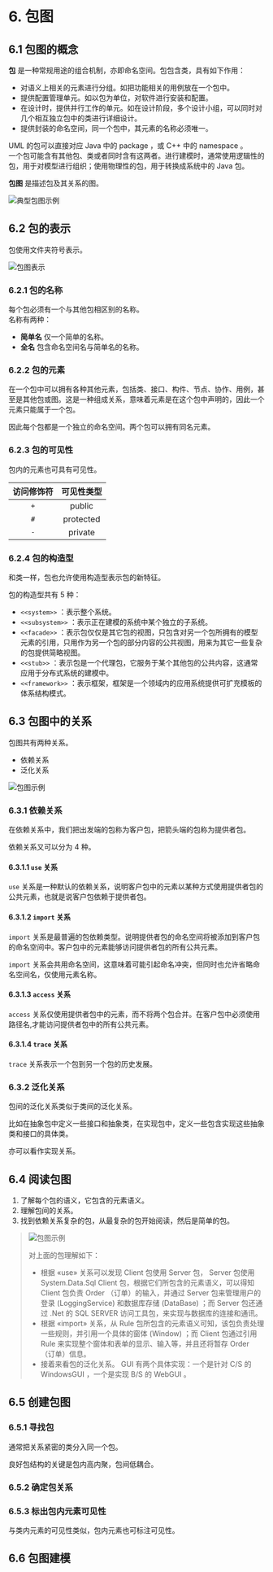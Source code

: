 # 6. 包图

## 6.1 包图的概念

**包** 是一种常规用途的组合机制，亦即命名空间。包包含类，具有如下作用：  

* 对语义上相关的元素进行分组。如把功能相关的用例放在一个包中。  
* 提供配置管理单元。如以包为单位，对软件进行安装和配置。  
* 在设计时，提供并行工作的单元。如在设计阶段，多个设计小组，可以同时对几个相互独立包中的类进行详细设计。  
* 提供封装的命名空间，同一个包中，其元素的名称必须唯一。  

 UML 的包可以直接对应 Java 中的 package ，或 C++ 中的 namespace 。  
一个包可能含有其他包、类或者同时含有这两者。进行建模时，通常使用逻辑性的包，用于对模型进行组织；使用物理性的包，用于转换成系统中的 Java 包。  

**包图** 是描述包及其关系的图。  

![典型包图示例](../pic/p-packageDiagram.svg)

## 6.2 包的表示

包使用文件夹符号表示。  

![包图表示](../pic/p-packageDiagramExample.svg)

### 6.2.1 包的名称

每个包必须有一个与其他包相区别的名称。  
名称有两种：  

* **简单名** 仅一个简单的名称。  
* **全名** 包含命名空间名与简单名的名称。  

### 6.2.2 包的元素

在一个包中可以拥有各种其他元素，包括类、接口、构件、节点、协作、用例，甚至是其他包或图。这是一种组成关系，意味着元素是在这个包中声明的，因此一个元素只能属于一个包。  

因此每个包都是一个独立的命名空间。两个包可以拥有同名元素。  

### 6.2.3 包的可见性

包内的元素也可具有可见性。  

访问修饰符 | 可见性类型
:------:|:------:
 `+` | public
 `#` | protected
 `-` | private

### 6.2.4 包的构造型

和类一样，包也允许使用构造型表示包的新特征。  

包的构造型共有 5 种：  

* `<<system>>` ：表示整个系统。  
* `<<subsystem>>` ：表示正在建模的系统中某个独立的子系统。  
* `<<facade>>` ：表示包仅仅是其它包的视图，只包含对另一个包所拥有的模型元素的引用，只用作为另一个包的部分内容的公共视图，用来为其它一些复杂的包提供简略视图。  
* `<<stub>>` ：表示包是一个代理包，它服务于某个其他包的公共内容，这通常应用于分布式系统的建模中。  
* `<<framework>>` ：表示框架，框架是一个领域内的应用系统提供可扩充模板的体系结构模式。  

## 6.3 包图中的关系

包图共有两种关系。  

* 依赖关系  
* 泛化关系  

![包图示例](..\pic\packageGraph.svg)

### 6.3.1 依赖关系

在依赖关系中，我们把出发端的包称为客户包，把箭头端的包称为提供者包。  

依赖关系又可以分为 4 种。  

#### 6.3.1.1 `use` 关系

`use` 关系是一种默认的依赖关系，说明客户包中的元素以某种方式使用提供者包的公共元素，也就是说客户包依赖于提供者包。  

#### 6.3.1.2 `import` 关系

`import` 关系是最普遍的包依赖类型。说明提供者包的命名空间将被添加到客户包的命名空间中。客户包中的元素能够访问提供者包的所有公共元素。  

`import` 关系会共用命名空间，这意味着可能引起命名冲突，但同时也允许省略命名空间名，仅使用元素名称。  

#### 6.3.1.3 `access` 关系

`access` 关系仅使用提供者包中的元素，而不将两个包合并。在客户包中必须使用路径名,才能访问提供者包中的所有公共元素。  

#### 6.3.1.4 `trace` 关系

`trace` 关系表示一个包到另一个包的历史发展。  

### 6.3.2 泛化关系

包间的泛化关系类似于类间的泛化关系。  

比如在抽象包中定义一些接口和抽象类，在实现包中，定义一些包含实现这些抽象类和接口的具体类。  

亦可以看作实现关系。  

## 6.4 阅读包图

1. 了解每个包的语义，它包含的元素语义。
2. 理解包间的关系。
3. 找到依赖关系复杂的包，从最复杂的包开始阅读，然后是简单的包。  

> ![包图示例](../pic/包图示例.png)
>  
> 对上面的包理解如下：  
>  
> * 根据 «use» 关系可以发现 Client 包使用 Server 包， Server 包使用 System.Data.Sql Client 包，根据它们所包含的元素语义，可以得知 Client 包负责 Order （订单）的输入，并通过 Server 包来管理用户的登录 (LoggingService) 和数据库存储 (DataBase) ；而 Server 包还通过 .Net 的 SQL SERVER 访问工具包，来实现与数据库的连接和通讯。  
> * 根据 «import» 关系，从 Rule 包所包含的元素语义可知，该包负责处理一些规则，并引用一个具体的窗体 (Window) ；而 Client 包通过引用 Rule 来实现整个窗体和表单的显示、输入等，并且还将暂存 Order （订单）信息。  
> * 接着来看包的泛化关系。 GUI 有两个具体实现：一个是针对 C/S 的 WindowsGUI ，一个是实现 B/S 的 WebGUI 。  

## 6.5 创建包图

### 6.5.1 寻找包

通常把关系紧密的类分入同一个包。  

良好包结构的关键是包内高内聚，包间低耦合。  

### 6.5.2 确定包关系

### 6.5.3 标出包内元素可见性

与类内元素的可见性类似，包内元素也可标注可见性。  

## 6.6 包图建模
